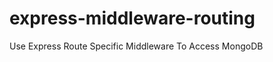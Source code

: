 express-middleware-routing
==========================

Use Express Route Specific Middleware To Access MongoDB